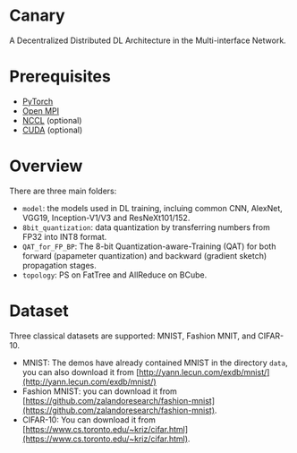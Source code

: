 # Canary
<!-- > All the practice of Canary is for project Griffin, and I hope it is the last sacrificed bird. -->

A Decentralized Distributed DL Architecture in the Multi-interface Network.


# Prerequisites
* [PyTorch](https://pytorch.org/)
* [Open MPI](https://www.open-mpi.org/)
* [NCCL](https://developer.nvidia.com/nccl) (optional)
* [CUDA](https://developer.nvidia.com/cuda-toolkit) (optional)

# Overview
There are three main folders:

* `model`: the models used in DL training, incluing common CNN, AlexNet, VGG19, Inception-V1/V3 and ResNeXt101/152.
* `8bit_quantization`: data quantization by transferring numbers from FP32 into INT8 format.
* `QAT_for_FP_BP`: The 8-bit Quantization-aware-Training (QAT) for both forward (papameter quantization) and backward (gradient sketch) propagation stages.
* `topology`: PS on FatTree and AllReduce on BCube.


# Dataset
Three classical datasets are supported: MNIST, Fashion MNIT, and CIFAR-10.

* MNIST: The demos have already contained MNIST in the directory `data`, you can also download it from [http://yann.lecun.com/exdb/mnist/](http://yann.lecun.com/exdb/mnist/)
* Fashion MNIST: you can download it from [https://github.com/zalandoresearch/fashion-mnist](https://github.com/zalandoresearch/fashion-mnist).
* CIFAR-10: You can download it from [https://www.cs.toronto.edu/~kriz/cifar.html](https://www.cs.toronto.edu/~kriz/cifar.html).
